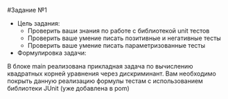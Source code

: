 #Задание №1
- Цель задания:
  - Проверить ваши знания по работе с библиотекой unit тестов
  - Проверить ваше умение писать позитивные и негативные тесты 
  - Проверить ваше умение писать параметризованные тесты
- Формулировка задачи:
  
В блоке main реализована прикладная задача по вычислению квадратных корней уравнения через дискриминант.
Вам необходимо покрыть данную реализацию формулы тестам с использованием библиотеки JUnit (уже добавлена в pom)

